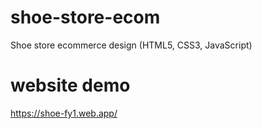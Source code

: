 # shoe-store-ecom
Shoe store ecommerce design (HTML5, CSS3, JavaScript)


# website demo
https://shoe-fy1.web.app/
